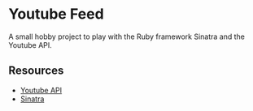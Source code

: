 # Youtube Feed
A small hobby project to play with the Ruby framework Sinatra and the Youtube API.

## Resources
- [Youtube API](https://developers.google.com/youtube/)
- [Sinatra](http://sinatrarb.com/)
